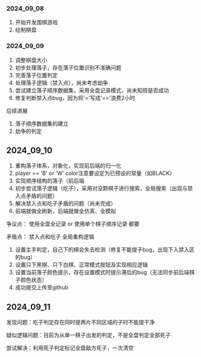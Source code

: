 ### 2024_09_08

1. 开始开发围棋游戏
2. 绘制棋盘

### 2024_09_09

1. 调整棋盘大小
2. 初步处理落子，存在落子位置识别不准确问题
3. 完善落子位置判定
4. 处理落子逻辑（禁入点），尚未考虑劫争
5. 尝试建立落子顺序数据集，采用全盘记录模式，尚未知晓是否成功
6. 修复判断禁入点bug，因为将'='写成'=='浪费2小时

后续进展
1. 落子顺序数据集的建立
2. 劫争的判定

## 2024_09_10

1. 重构落子体系，对象化，实现前后端的归一化
2. player == 'B' or 'W' color注意要设定为已预设的常量（如BLACK）
3. 实现顺序结构的落子（前后端
4. 初步尝试落子逻辑（吃子），采用对没颗棋子进行搜索，全局搜索（出现与禁入点矛盾的问题）
5. 解决禁入点和吃子矛盾的问题（尚未完成）
6. 前端就做全刷新，后端就做全仿真、全模拟

争议点：
使用全盘全记录 or 使用单个棋子顺序记录
都要

矛盾点：
禁入点和吃子
全局重构逻辑

1. 设置主手判定，自己下的棋会失去检测（修复不能提子bug，出现下入禁入区的bug）
2. 设置只下黑棋、只下白棋、正常模式按钮及实现相应逻辑
3. 设置当前落子颜色提示，存在设置模式时提示滞后的bug（无法同步前后端棋子颜色状态）
4. 成功提交上传至github

## 2024_09_11

发现问题：吃子判定存在同时提两片不同区域的子时不能提干净

疑似逻辑问题：目前为从单一棋子出发的判定，不是全盘判定全部死子

尝试解决：利用死子判定标记全盘敌方死子，一次清空